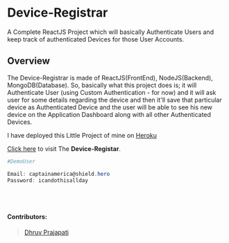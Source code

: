 # Device-Registrar

A Complete ReactJS Project which will basically Authenticate Users and keep track of authenticated Devices for those User Accounts.

## Overview

The Device-Registrar is made of ReactJS(FrontEnd), NodeJS(Backend), MongoDB(Database). So, basically what this project does is; it will Authenticate User (using Custom Authentication - for now) and it will ask user for some details regarding the device and then it'll save that particular device as Authenticated Device and the user will be able to see his new device on the Application Dashboard along with all other Authenticated Devices.

I have deployed this Little Project of mine on [Heroku](https://heroku.com)

[Click here](https://device-registrar.herokuapp.com) to visit The **Device-Registar**.

````powershell
#DemoUser

Email: captainamerica@shield.hero
Password: icandothisallday
````

<br>
<br>

#### Contributors:

> [Dhruv Prajapati](https://github.com/DGamer007)